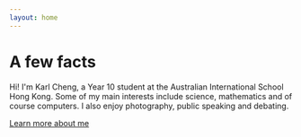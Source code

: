 ```yaml
---
layout: home
---
```


<div class="jumbotron">
  <h1>A few facts</h1>
  <p class="lead">
  Hi! I'm Karl Cheng, a Year 10 student at the Australian International School Hong Kong. Some of my main interests include science, mathematics and of course computers. I also enjoy photography, public speaking and debating.
  </p>
  <p><a class="btn btn-lg btn-success" href="{{ site.baseurl }}/about.html" role="button">Learn more about me</a></p>
</div>